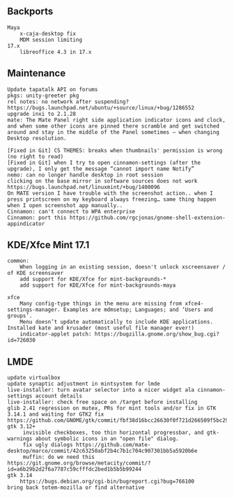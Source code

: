 Backports
---------
	Maya
		x-caja-desktop fix
		MDM session limiting
	17.x
		libreoffice 4.3 in 17.x

Maintenance
-----------
	Update tapatalk API on forums
	pkgs: unity-greeter pkg
	rel notes: no network after suspending? https://bugs.launchpad.net/ubuntu/+source/linux/+bug/1286552
	upgrade inxi to 2.1.28
	mate: The Mate Panel right side application indicator icons and clock, and when some other icons are pinned there scramble and get switched around and stay in the middle of the Panel sometimes – when changing Desktop resolution.

	[Fixed in Git] CS THEMES: breaks when thumbnails' permission is wrong (no right to read)
	[Fixed in Git] when I try to open cinnamon-settings (after the upgrade), I only get the message “cannot import name Notify”
	nemo: can no longer handle desktop in root session
	clicking on the base mirror in software sources does not work https://bugs.launchpad.net/linuxmint/+bug/1400096
	On MATE version I have trouble with the screenshot action.. when I press printscreen on my keyboard always freezing… same thing happen when I open screenshot app manually..
	Cinnamon: can't connect to WPA enterprise
	Cinnamon: port this https://github.com/rgcjonas/gnome-shell-extension-appindicator

KDE/Xfce Mint 17.1
------------------
	common:
		When logging in an existing session, doesn't unlock xscreensaver / of KDE screensaver
		add support for KDE/Xfce for mint-backgrounds-*
		add support for KDE/Xfce for mint-backgrounds-maya

	xfce
		Many config-type things in the menu are missing from xfce4-settings-manager. Examples are mdmsetup; Languages; and ‘Users and groups’.
		Menu doesn’t update automatically to include KDE applications. Installed kate and krusader (most useful file manager ever!)
		indicator-applet patch: https://bugzilla.gnome.org/show_bug.cgi?id=726030

LMDE
----
	update virtualbox
	update synaptic adjustment in mintsystem for lmde
	live-installer: turn avatar selector into a nicer widget ala cinnamon-settings account details
	live-installer: check free space on /target before installing
	glib 2.41 regression on mutex, PRs for mint tools and/or fix in GTK 3.14.1 and waiting for GTK2 fix https://github.com/GNOME/gtk/commit/fbf38d16bcc26630f0f721d266509f5bc292f606
	gtk 3.12+
		 invisible checkboxes, too thin horizontal progressbar, and gtk-warnings about symbolic icons in an "open file" dialog.
		 fix ugly dialogs https://github.com/mate-desktop/marco/commit/42c63250abf2b4c7b1c704c907301bb5a5920b6e
		 muffin: do we need this https://git.gnome.org/browse/metacity/commit/?id=a6b29b2d2f6a7787c59cfffdc2bed1b5b5b99244
	gtk 3.14
		https://bugs.debian.org/cgi-bin/bugreport.cgi?bug=766100
	bring back totem-mozilla or find alternative